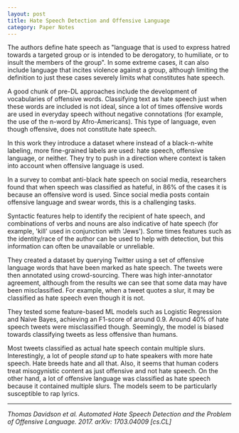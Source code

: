 ```yaml
---
layout: post
title: Hate Speech Detection and Offensive Language
category: Paper Notes
---
```


The authors define hate speech as "language that is used to express hatred towards a targeted group or is intended to be derogatory, to humiliate, or to insult the members of the group". In some extreme cases, it can also include language that incites violence against a group, although limiting the definition to just these cases severely limits what constitutes hate speech.

A good chunk of pre-DL approaches include the development of vocabularies of offensive words. Classifying text as hate speech just when these words are included is not ideal, since a lot of times offensive words are used in everyday speech without negative connotations (for example, the use of the n-word by Afro-Americans). This type of language, even though offensive, does not constitute hate speech.

In this work they introduce a dataset where instead of a black-n-white labeling, more fine-grained labels are used: hate speech, offensive language, or neither. They try to push in a direction where context is taken into account when offensive language is used.

In a survey to combat anti-black hate speech on social media, researchers found that when speech was classified as hateful, in 86\% of the cases it is because an offensive word is used. Since social media posts contain offensive language and swear words, this is a challenging tasks.

Syntactic features help to identify the recipient of hate speech, and combinations of verbs and nouns are also indicative of hate speech (for example, 'kill' used in conjunction with 'Jews'). Some times features such as the identity/race of the author can be used to help with detection, but this information can often be unavailable or unreliable.

They created a dataset by querying Twitter using a set of offensive language words that have been marked as hate speech. The tweets were then annotated using crowd-sourcing. There was high inter-annotator agreement, although from the results we can see that some data may have been misclassified. For example, when a tweet quotes a slur, it may be classified as hate speech even though it is not. 

They tested some feature-based ML models such as Logistic Regression and Naive Bayes, achieving an F1-score of around 0.9. Around 40% of hate speech tweets were misclassified though. Seemingly, the model is biased towards classifying tweets as less offensive than humans.

Most tweets classified as actual hate speech contain multiple slurs. Interestingly, a lot of people *stand up* to hate speakers with more hate speech. Hate breeds hate and all that. Also, it seems that human coders treat misogynistic content as just offensive and not hate speech. On the other hand, a lot of offensive language was classified as hate speech because it contained multiple slurs. The models seem to be particularly susceptible to rap lyrics.

---
*Thomas Davidson et al. Automated Hate Speech Detection and the Problem of Offensive Language. 2017. arXiv: 1703.04009 [cs.CL]*
